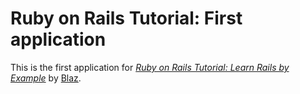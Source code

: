 # Ruby on Rails Tutorial: First application

This is the first application for [*Ruby on Rails Tutorial: Learn Rails by Example*](http://railstutorial.org/) by [Blaz](http://michaelhartl.com/).